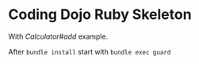 # Coding Dojo Ruby Skeleton

With _Calculator#add_ example.

After `bundle install` start with `bundle exec guard`

